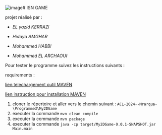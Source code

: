 ![image](https://github.com/user-attachments/assets/0176ba0e-aa1e-4fe4-84fc-7c3afabe29b5)# ISN GAME

projet réalisé par : 

* *EL yazid KERRAZI*

* *Hidaya AMGHAR*

* *Mohammed HABBI*

* *Mohammed EL ARCHAOUI*


Pour tester le programme suivez les instructions suivants :

requirements :

[lien telechargement outil MAVEN](https://maven.apache.org/download.cgi)

[lien instruction pour installation MAVEN](https://maven.apache.org/install.html)

1) cloner le répertoire et aller vers le chemin suivant : ```ACL-2024--Mrarqua-\Programme3\My2DGame```
2) executer la commande ``` mvn clean compile ```
3) executer la commande ``` mvn package ```
4) executer la commande ``` java -cp target/My2DGame-0.0.1-SNAPSHOT.jar Main.main ```
